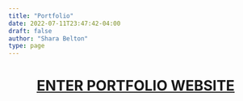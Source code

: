 ```yaml
---
title: "Portfolio"
date: 2022-07-11T23:47:42-04:00
draft: false
author: "Shara Belton"
type: page
---
```


<h1 class="portfolio-link" style="text-align: center"><a href="https://www.shara-desdev.xyz/" target="_blank" rel="noopener noreferrer"> ENTER PORTFOLIO WEBSITE </a></h1>